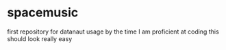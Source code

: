# spacemusic
first repository for datanaut usage
by the time I am proficient at coding this should look really easy
